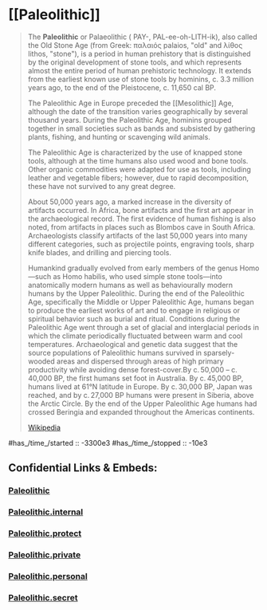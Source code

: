 ﻿# [[Paleolithic]] 

> The **Paleolithic** or Palaeolithic ( PAY-, PAL-ee-oh-LITH-ik), also called the Old Stone Age (from Greek: παλαιός palaios, "old" and λίθος lithos, "stone"), is a period in human prehistory that is distinguished by the original development of stone tools, and which represents almost the entire period of human prehistoric technology. It extends from the earliest known use of stone tools by hominins, c. 3.3 million years ago, to the end of the Pleistocene, c. 11,650 cal BP.
> 
> The Paleolithic Age in Europe preceded the [[Mesolithic]] Age, although the date of the transition varies geographically by several thousand years. During the Paleolithic Age, hominins grouped together in small societies such as bands and subsisted by gathering plants, fishing, and hunting or scavenging wild animals. 
> 
> The Paleolithic Age is characterized by the use of knapped stone tools, although at the time humans also used wood and bone tools. Other organic commodities were adapted for use as tools, including leather and vegetable fibers; however, due to rapid decomposition, these have not survived to any great degree.
>
> About 50,000 years ago, a marked increase in the diversity of artifacts occurred. In Africa, bone artifacts and the first art appear in the archaeological record. The first evidence of human fishing is also noted, from artifacts in places such as Blombos cave in South Africa. Archaeologists classify artifacts of the last 50,000 years into many different categories, such as projectile points, engraving tools, sharp knife blades, and drilling and piercing tools.
>
> Humankind gradually evolved from early members of the genus Homo—such as Homo habilis, who used simple stone tools—into anatomically modern humans as well as behaviourally modern humans by the Upper Paleolithic. During the end of the Paleolithic Age, specifically the Middle or Upper Paleolithic Age, humans began to produce the earliest works of art and to engage in religious or spiritual behavior such as burial and ritual. Conditions during the Paleolithic Age went through a set of glacial and interglacial periods in which the climate periodically fluctuated between warm and cool temperatures. Archaeological and genetic data suggest that the source populations of Paleolithic humans survived in sparsely-wooded areas and dispersed through areas of high primary productivity while avoiding dense forest-cover.By c. 50,000 – c. 40,000 BP, the first humans set foot in Australia. By c. 45,000 BP, humans lived at 61°N latitude in Europe. By c. 30,000 BP, Japan was reached, and by c. 27,000 BP humans were present in Siberia, above the Arctic Circle. By the end of the Upper Paleolithic Age humans had crossed Beringia and expanded throughout the Americas continents.
>
> [Wikipedia](https://en.wikipedia.org/wiki/Paleolithic)

#has_/time_/started :: -3300e3 
#has_/time_/stopped ::   -10e3 

## Confidential Links & Embeds: 

### [Paleolithic](/_public/Time-Ages/human-ages/Stone-Age/Paleolithic.md) 

### [Paleolithic.internal](/_internal/Time-Ages/human-ages/Stone-Age/Paleolithic.internal.md) 

### [Paleolithic.protect](/_protect/Time-Ages/human-ages/Stone-Age/Paleolithic.protect.md) 

### [Paleolithic.private](/_private/Time-Ages/human-ages/Stone-Age/Paleolithic.private.md) 

### [Paleolithic.personal](/_personal/Time-Ages/human-ages/Stone-Age/Paleolithic.personal.md) 

### [Paleolithic.secret](/_secret/Time-Ages/human-ages/Stone-Age/Paleolithic.secret.md) 
